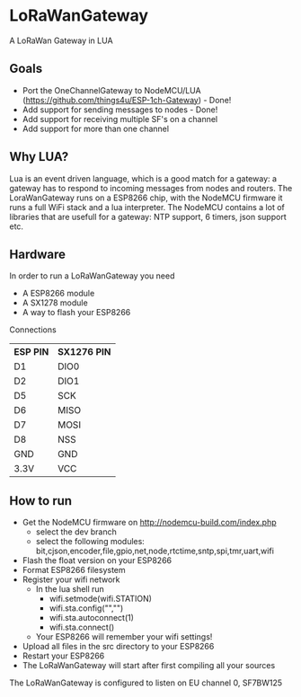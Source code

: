 # LoRaWanGateway
A LoRaWan Gateway in LUA
## Goals
+ Port the OneChannelGateway to NodeMCU/LUA (https://github.com/things4u/ESP-1ch-Gateway) - Done!
+ Add support for sending messages to nodes - Done!
+ Add support for receiving multiple SF's on a channel
+ Add support for more than one channel

## Why LUA?
Lua is an event driven language, which is a good match for a gateway: a gateway has to respond to incoming messages from nodes and routers.
The LoraWanGateway runs on a ESP8266 chip, with the NodeMCU firmware it runs a full WiFi stack and a lua interpreter. The NodeMCU contains a 
lot of libraries that are usefull for a gateway: NTP support, 6 timers, json support etc. 

## Hardware
In order to run a LoRaWanGateway you need
+ A ESP8266 module
+ A SX1278 module
+ A way to flash your ESP8266

Connections
<table>
<tr><th>ESP PIN</th><th>SX1276 PIN</th></tr>
<tr><td>D1</td><td>DIO0</td></tr>
<tr><td>D2</td><td>DIO1</td></tr>
<tr><td>D5</td><td>SCK</td></tr>
<tr><td>D6</td><td>MISO</td></tr>
<tr><td>D7</td><td>MOSI</td></tr>
<tr><td>D8</td><td>NSS</td></tr>
<tr><td>GND</td><td>GND</td></tr>
<tr><td>3.3V</td><td>VCC</td></tr>
</table>

## How to run
+ Get the NodeMCU firmware on http://nodemcu-build.com/index.php 
	+ select the dev branch
	+ select the following modules: bit,cjson,encoder,file,gpio,net,node,rtctime,sntp,spi,tmr,uart,wifi
+ Flash the float version on your ESP8266
+ Format ESP8266 filesystem
+ Register your wifi network
	+ In the lua shell run 
		+ wifi.setmode(wifi.STATION)
		+ wifi.sta.config("<your SSID>","<your key>")
		+ wifi.sta.autoconnect(1)
		+ wifi.sta.connect()
	+ Your ESP8266 will remember your wifi settings!
+ Upload all files in the src directory to your ESP8266
+ Restart your ESP8266
+ The LoRaWanGateway will start after first compiling all your sources

The LoRaWanGateway is configured to listen on EU channel 0, SF7BW125




 



